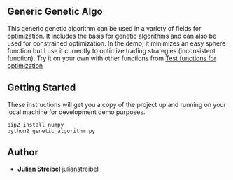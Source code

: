 ## Generic Genetic Algo

This generic genetic algorithm can be used in a variety of fields for optimization.
It includes the basis for genetic algorithms and can also be used for constrained optimization.
In the demo, it minimizes an easy sphere function but I use it currently to optimize trading strategies (inconsistent function).
Try it on your own with other functions from [Test functions for optimization](https://en.wikipedia.org/wiki/Test_functions_for_optimization)

## Getting Started

These instructions will get you a copy of the project up and running on your local machine for development demo purposes.

```
pip2 install numpy
python2 genetic_algorithm.py
```

## Author

* **Julian Streibel** [julianstreibel](https://github.com/julianstreibl)

